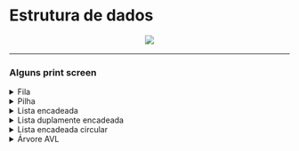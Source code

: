 # Estrutura de dados
<div align="center">
<img src="https://github.com/AlanManoel.png" height=120>
</div>

<hr>
<h3>Alguns print screen</h3>
<details>
<summary>Fila</summary>
<blockquote> Interface ainda não foi implementada </blockquote>
</details>

<details>
<summary>Pilha</summary>
<blockquote>Interface ainda não foi implementada.</blockquote>
</details>

<details>
<summary>Lista encadeada</summary>
<blockquote>Interface ainda não foi implementada.</blockquote>
</details>

<details>
<summary>Lista duplamente encadeada</summary>
<blockquote>Interface ainda não foi implementada.</blockquote>
</details>

<details>
<summary>Lista encadeada circular</summary>
<blockquote>Interface ainda não foi implementada.</blockquote>
</details>

<details>
  <summary>Árvore AVL</summary>
  <blockquote>Prt Sc da execução da árvore AVL usando a biblioteca do python(Tkinter).</blockquote>
  <blockquote><img src="./images/avl.png"></blockquote>
  <blockquote><img src="./images/git_avl.gif"></blockquote>
</details>
